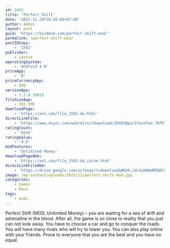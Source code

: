 ```yaml
---
id: 2433
title: 'Perfect Shift'
date: '2022-11-24T18:50:04+07:00'
author: Admin
layout: post
guid: 'https://kindmod.com/perfect-shift-mod/'
permalink: /perfect-shift-mod/
postIDCopy:
    - '1592'
publisher:
    - Lextre
operatingSystem:
    - 'Android 4.0'
priceApp:
    - '0'
priceCurrencyApp:
    - USD
versionApp:
    - 1.1.0.10013
fileSizeApp:
    - 301.5Mb
downloadPage:
    - 'https://an1.com/file_1592-dw.html'
directLinkFile:
    - 'https://www.4sync.com/web/directDownload/26XEXBpa/37mzmToo.70f97cdf291dd515e6259f24aa8a4b78'
ratingCount:
    - '6542'
ratingValue:
    - '4.8'
modFeatures:
    - 'Unlimited Money'
downloadPageObb:
    - 'https://an1.com/file_1592-dw_cache.html'
directLinkFileObb:
    - 'https://drive.google.com/uc?export=download&#038;id=1oHAHwMENAlnFn-dynRJiPOCjJi-fUBz2'
image: /wp-content/uploads/2022/11/perfect-shift-mod.jpg
categories:
    - Games
    - Race
tags:
    - mods
---
```


Perfect Shift (MOD, Unlimited Money) – you are waiting for a sea of drift and adrenaline in the blood. After all, the game is so close to reality that you just can not look away. You have to choose a car and go to conquer the roads. You will have many rivals who will try to lower you. You can also play online with your friends. Prove to everyone that you are the best and you have no equal.